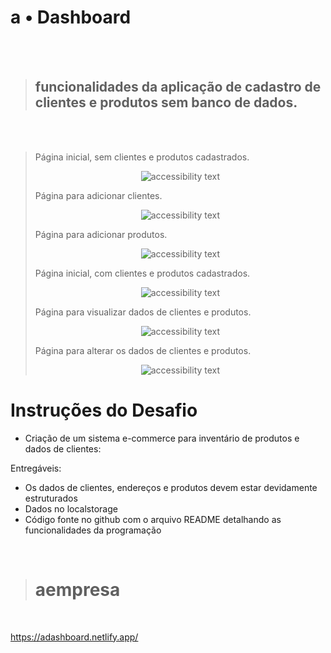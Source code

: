 # a • Dashboard

<br>
<br>


> ## funcionalidades da aplicação de cadastro de clientes e produtos sem banco de dados.


<br>
<br>

> Página inicial, sem clientes e produtos cadastrados.
>
>
> <p align="center">
>   <img src="https://aempresa.netlify.app/img/1.png" alt="accessibility text">
> </p>
> 
> 
> Página para adicionar clientes.
> 
> 
> <p align="center">
>   <img src="https://aempresa.netlify.app/img/2.png" alt="accessibility text">
> </p>
> 
> 
> Página para adicionar produtos.
> 
>
> <p align="center">
>   <img src="https://aempresa.netlify.app/img/3.png" alt="accessibility text">
> </p>
> 
> 
> Página inicial, com clientes e produtos cadastrados.
> 
> 
> <p align="center">
>   <img src="https://aempresa.netlify.app/img/4.png" alt="accessibility text">
> </p>
> 
> 
> Página para visualizar dados de clientes e produtos.
> 
> 
> <p align="center">
>   <img src="https://aempresa.netlify.app/img/5.png" alt="accessibility text">
> </p>
> 
> 
> Página para alterar os dados de clientes e produtos.
> 
> 
> <p align="center">
>   <img src="https://aempresa.netlify.app/img/6.png" alt="accessibility text">
> </p>




# Instruções do Desafio 

- Criação de um sistema e-commerce para inventário de produtos e dados de clientes:

Entregáveis:

- Os dados de clientes, endereços e produtos devem estar devidamente estruturados
- Dados no localstorage
- Código fonte no github com o arquivo README detalhando as funcionalidades da programação

<br>

> # aempresa

<br>

https://adashboard.netlify.app/


